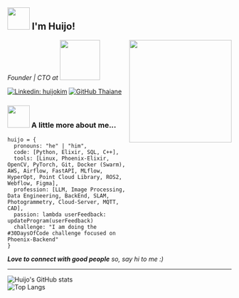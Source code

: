 <h2> <img src="https://media.giphy.com/media/MPxg9U887PS0B8XT4J/giphy.gif" width="50"> I'm Huijo!</h2>
<img align='right' src="https://media.giphy.com/media/bAQH7WXKqtIBrPs7sR/giphy.gif" width="230">
<p><em>Founder | CTO at <a href="https://www.hexafarms.com"><img src="https://uploads-ssl.webflow.com/63a4be61a711d89302c426e0/63b1b714b337a6828e218a69_logo-hd-in-black-p-2000.png" width="90"></a>
</em></p>

[![Linkedin: huijokim](https://img.shields.io/badge/-ccomkhj-blue?style=flat-square&logo=Linkedin&logoColor=white&link=https://www.linkedin.com/in/khj17/)](https://www.linkedin.com/in/khj17/)
[![GitHub Thaiane](https://img.shields.io/github/followers/ccomkhj?label=follow&style=social)](https://github.com/ccomkhj)


### <img src="https://media.giphy.com/media/SZHwh5YOmhJ3MVyhtD/giphy.gif" width="50"> A little more about me...  

```
huijo = {
  pronouns: "he" | "him",
  code: [Python, Elixir, SQL, C++],
  tools: [Linux, Phoenix-Elixir, OpenCV, PyTorch, Git, Docker (Swarm), AWS, Airflow, FastAPI, MLflow, HyperOpt, Point Cloud Library, ROS2, Webflow, Figma],
  profession: [LLM, Image Processing, Data Engineering, BackEnd, SLAM, Photogrammetry, Cloud-Server, MQTT, CAD],
  passion: lambda userFeedback: updateProgram(userFeedback)
  challenge: "I am doing the #30DaysOfCode challenge focused on Phoenix-Backend"
}
```

<em><b>Love to connect with good people</b> so, say hi to me</b> :)</em> 

---

![Huijo's GitHub stats](https://github-readme-stats.vercel.app/api?username=ccomkhj&show_icons=true&theme=radical&include_all_commits=true) </br>
![Top Langs](https://github-readme-stats.vercel.app/api/top-langs/?username=ccomkhj&layout=compact&hide=jupyter%20notebook)
